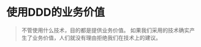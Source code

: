 使用DDD的业务价值
=====================================
> 不管使用什么技术，目的都是提供业务价值。
如果我们采用的技术确实产生了业务价值，人们就没有理由拒绝我们在技术上的建议。
